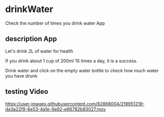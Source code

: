 # drinkWater
Check the number of times you drink water App

## description App
Let's drink 2L of water for health

If you drink about 1 cup of 200ml 10 times a day, it is a success.

Drink water and click on the empty water bottle to check how much water you have drunk


## testing Video
https://user-images.githubusercontent.com/82868004/219951218-da3a22f9-8e53-4a1e-9a92-e66782b83027.mov


